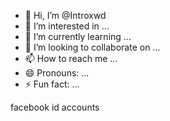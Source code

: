 - 👋 Hi, I’m @Introxwd
- 👀 I’m interested in ...
- 🌱 I’m currently learning ...
- 💞️ I’m looking to collaborate on ...
- 📫 How to reach me ...
- 😄 Pronouns: ...
- ⚡ Fun fact: ...

<!---
Introxwd/Introxwd is a ✨ special ✨ repository because its `README.md` (this file) appears on your GitHub profile.
You can click the Preview link to take a look at your changes.
--->
facebook id accounts 
